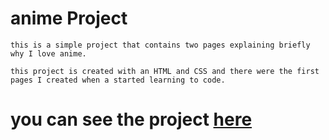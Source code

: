 # anime Project

    this is a simple project that contains two pages explaining briefly why I love anime.

    this project is created with an HTML and CSS and there were the first pages I created when a started learning to code.

# you can see the project [here](https://mohamedkhaled4053.github.io/why-I-love-anime/)